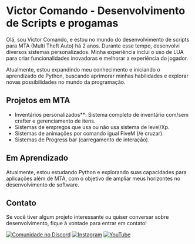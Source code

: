 # Victor Comando - Desenvolvimento de Scripts e progamas

Olá, sou Victor Comando, e estou no mundo do desenvolvimento de scripts para MTA (Multi Theft Auto) há 2 anos. Durante esse tempo, desenvolvi diversos sistemas personalizados. Minha experiência inclui o uso de LUA para criar funcionalidades inovadoras e melhorar a experiência do jogador.

Atualmente, estou expandindo meu conhecimento e iniciando o aprendizado de Python, buscando aprimorar minhas habilidades e explorar novas possibilidades no mundo da programação.

## Projetos em MTA

- Inventários personalizados**: Sistema completo de inventário com/sem crafter e gerenciamento de itens.
- Sistemas de empregos que usa ou não usa sistema de level/Xp.
- Sistemas de animações por comando igual FiveM (/e cruzar).
- Sistemas de Progress bar (carregamento de interação).

## Em Aprendizado

Atualmente, estou estudando Python e explorando suas capacidades para aplicações além de MTA, com o objetivo de ampliar meus horizontes no desenvolvimento de software.

## Contato

Se você tiver algum projeto interessante ou quiser conversar sobre desenvolvimento, fique à vontade para entrar em contato!

[![Comunidade no Discord](https://img.shields.io/badge/Comunidade%20no%20Discord-7289DA?style=for-the-badge&logo=discord)]([https://discord.com](https://discord.gg/wF49kAGVxV))
[![Instagram](https://img.shields.io/badge/Instagram-E4405F?style=for-the-badge&logo=instagram)](https://instagram.com/victorcomando1/)
[![YouTube](https://img.shields.io/badge/YouTube-FF0000?style=for-the-badge&logo=youtube)]([https://youtube.com](https://www.youtube.com/@victorcomando/))


